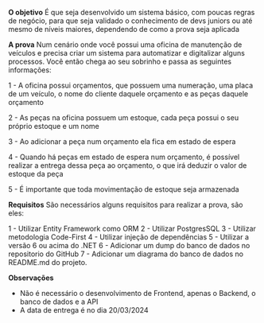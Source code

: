 
**O objetivo**
É que seja desenvolvido um sistema básico, com poucas regras de negócio, para que seja validado o conhecimento de devs juniors ou até mesmo de níveis maiores, dependendo de como a prova seja aplicada

**A prova**
Num cenário onde você possui uma oficina de manutenção de veículos e precisa criar um sistema para automatizar e digitalizar alguns processos. Você então chega ao seu sobrinho e passa as seguintes informações:

1 - A oficina possui orçamentos, que possuem uma numeração, uma placa de um veículo, o nome do cliente daquele orçamento e as peças daquele orçamento

2 - As peças na oficina possuem um estoque, cada peça possui o seu próprio estoque e um nome

3 - Ao adicionar a peça num orçamento ela fica em estado de espera

4 - Quando há peças em estado de espera num orçamento, é possível realizar a entrega dessa peça ao orçamento, o que irá deduzir o valor de estoque da peça

5 - É importante que toda movimentação de estoque seja armazenada

**Requisitos**
São necessários alguns requisitos para realizar a prova, são eles:

1 - Utilizar Entity Framework como ORM
2 - Utilizar PostgresSQL
3 - Utilizar metodologia Code-First
4 - Utilizar injeção de dependências
5 - Utilizar a versão 6 ou acima do .NET
6 - Adicionar um dump do banco de dados no repositorio do GitHub
7 - Adicionar um diagrama do banco de dados no README.md do projeto.

**Observações**
- Não é necessário o desenvolvimento de Frontend, apenas o Backend, o banco de dados e a API
- A data de entrega é no dia 20/03/2024